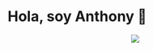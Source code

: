 <h1>Hola, soy Anthony 👋</h1>




<p align="center">
  <a href="https://skillicons.dev">
    <img src="https://skillicons.dev/icons?i=html,css,js,nextjs,sass,tailwind,git" />
  </a>
</p>
